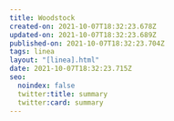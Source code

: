 ```yaml
---
title: Woodstock
created-on: 2021-10-07T18:32:23.678Z
updated-on: 2021-10-07T18:32:23.689Z
published-on: 2021-10-07T18:32:23.704Z
tags: linea
layout: "[linea].html"
date: 2021-10-07T18:32:23.715Z
seo:
  noindex: false
  twitter:title: summary
  twitter:card: summary
---
```

